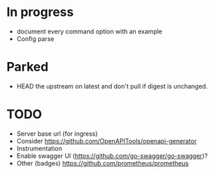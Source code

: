 # In progress

- document every command option with an example
- Config parse

# Parked

- HEAD the upstream on latest and don't pull if digest is unchanged.

# TODO

- Server base url (for ingress)
- Consider https://github.com/OpenAPITools/openapi-generator
- Instrumentation
- Enable swagger UI (https://github.com/go-swagger/go-swagger)?
- Other (badges) https://github.com/prometheus/prometheus
